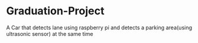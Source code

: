# Graduation-Project
A Car that detects lane using raspberry pi and detects a parking area(using ultrasonic sensor) at the same time
